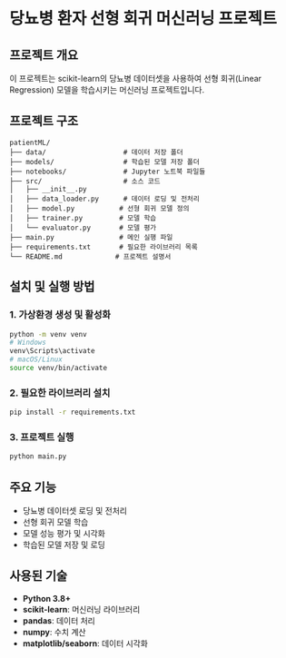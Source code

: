 # 당뇨병 환자 선형 회귀 머신러닝 프로젝트

## 프로젝트 개요
이 프로젝트는 scikit-learn의 당뇨병 데이터셋을 사용하여 선형 회귀(Linear Regression) 모델을 학습시키는 머신러닝 프로젝트입니다.

## 프로젝트 구조
```
patientML/
├── data/                   # 데이터 저장 폴더
├── models/                 # 학습된 모델 저장 폴더
├── notebooks/              # Jupyter 노트북 파일들
├── src/                    # 소스 코드
│   ├── __init__.py
│   ├── data_loader.py      # 데이터 로딩 및 전처리
│   ├── model.py           # 선형 회귀 모델 정의
│   ├── trainer.py         # 모델 학습
│   └── evaluator.py       # 모델 평가
├── main.py                # 메인 실행 파일
├── requirements.txt       # 필요한 라이브러리 목록
└── README.md             # 프로젝트 설명서
```

## 설치 및 실행 방법

### 1. 가상환경 생성 및 활성화
```bash
python -m venv venv
# Windows
venv\Scripts\activate
# macOS/Linux
source venv/bin/activate
```

### 2. 필요한 라이브러리 설치
```bash
pip install -r requirements.txt
```

### 3. 프로젝트 실행
```bash
python main.py
```

## 주요 기능
- 당뇨병 데이터셋 로딩 및 전처리
- 선형 회귀 모델 학습
- 모델 성능 평가 및 시각화
- 학습된 모델 저장 및 로딩

## 사용된 기술
- **Python 3.8+**
- **scikit-learn**: 머신러닝 라이브러리
- **pandas**: 데이터 처리
- **numpy**: 수치 계산
- **matplotlib/seaborn**: 데이터 시각화 